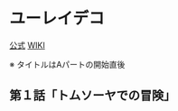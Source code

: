 # ユーレイデコ

[公式](https://yureideco.com/) 
[WIKI](https://ja.wikipedia.org/wiki/%E3%83%A6%E3%83%BC%E3%83%AC%E3%82%A4%E3%83%87%E3%82%B3) 

※ タイトルはAパートの開始直後

## 第１話「トムソーヤでの冒険」
